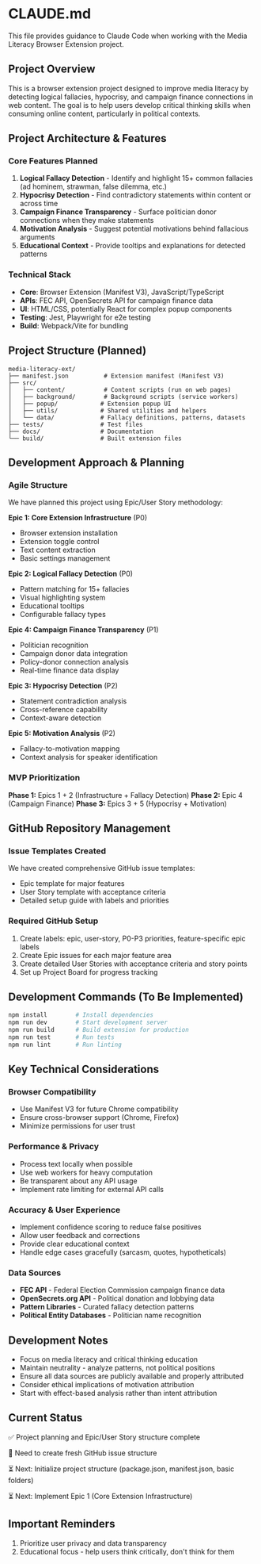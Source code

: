 # CLAUDE.md

This file provides guidance to Claude Code when working with the Media Literacy Browser Extension project.

## Project Overview

This is a browser extension project designed to improve media literacy by detecting logical fallacies, hypocrisy, and campaign finance connections in web content. The goal is to help users develop critical thinking skills when consuming online content, particularly in political contexts.

## Project Architecture & Features

### Core Features Planned

1. **Logical Fallacy Detection** - Identify and highlight 15+ common fallacies (ad hominem, strawman, false dilemma, etc.)
2. **Hypocrisy Detection** - Find contradictory statements within content or across time
3. **Campaign Finance Transparency** - Surface politician donor connections when they make statements
4. **Motivation Analysis** - Suggest potential motivations behind fallacious arguments
5. **Educational Context** - Provide tooltips and explanations for detected patterns

### Technical Stack

- **Core**: Browser Extension (Manifest V3), JavaScript/TypeScript
- **APIs**: FEC API, OpenSecrets API for campaign finance data
- **UI**: HTML/CSS, potentially React for complex popup components
- **Testing**: Jest, Playwright for e2e testing
- **Build**: Webpack/Vite for bundling

## Project Structure (Planned)

```
media-literacy-ext/
├── manifest.json          # Extension manifest (Manifest V3)
├── src/
│   ├── content/           # Content scripts (run on web pages)
│   ├── background/        # Background scripts (service workers)
│   ├── popup/            # Extension popup UI
│   ├── utils/            # Shared utilities and helpers
│   └── data/             # Fallacy definitions, patterns, datasets
├── tests/                # Test files
├── docs/                 # Documentation
└── build/                # Built extension files
```

## Development Approach & Planning

### Agile Structure

We have planned this project using Epic/User Story methodology:

**Epic 1: Core Extension Infrastructure** (P0)

- Browser extension installation
- Extension toggle control
- Text content extraction
- Basic settings management

**Epic 2: Logical Fallacy Detection** (P0)

- Pattern matching for 15+ fallacies
- Visual highlighting system
- Educational tooltips
- Configurable fallacy types

**Epic 4: Campaign Finance Transparency** (P1)

- Politician recognition
- Campaign donor data integration
- Policy-donor connection analysis
- Real-time finance data display

**Epic 3: Hypocrisy Detection** (P2)

- Statement contradiction analysis
- Cross-reference capability
- Context-aware detection

**Epic 5: Motivation Analysis** (P2)

- Fallacy-to-motivation mapping
- Context analysis for speaker identification

### MVP Prioritization

**Phase 1:** Epics 1 + 2 (Infrastructure + Fallacy Detection)
**Phase 2:** Epic 4 (Campaign Finance)
**Phase 3:** Epics 3 + 5 (Hypocrisy + Motivation)

## GitHub Repository Management

### Issue Templates Created

We have created comprehensive GitHub issue templates:

- Epic template for major features
- User Story template with acceptance criteria
- Detailed setup guide with labels and priorities

### Required GitHub Setup

1. Create labels: epic, user-story, P0-P3 priorities, feature-specific epic labels
2. Create Epic issues for each major feature area
3. Create detailed User Stories with acceptance criteria and story points
4. Set up Project Board for progress tracking

## Development Commands (To Be Implemented)

```bash
npm install        # Install dependencies
npm run dev        # Start development server
npm run build      # Build extension for production
npm run test       # Run tests
npm run lint       # Run linting
```

## Key Technical Considerations

### Browser Compatibility

- Use Manifest V3 for future Chrome compatibility
- Ensure cross-browser support (Chrome, Firefox)
- Minimize permissions for user trust

### Performance & Privacy

- Process text locally when possible
- Use web workers for heavy computation
- Be transparent about any API usage
- Implement rate limiting for external API calls

### Accuracy & User Experience

- Implement confidence scoring to reduce false positives
- Allow user feedback and corrections
- Provide clear educational context
- Handle edge cases gracefully (sarcasm, quotes, hypotheticals)

### Data Sources

- **FEC API** - Federal Election Commission campaign finance data
- **OpenSecrets.org API** - Political donation and lobbying data
- **Pattern Libraries** - Curated fallacy detection patterns
- **Political Entity Databases** - Politician name recognition

## Development Notes

- Focus on media literacy and critical thinking education
- Maintain neutrality - analyze patterns, not political positions
- Ensure all data sources are publicly available and properly attributed
- Consider ethical implications of motivation attribution
- Start with effect-based analysis rather than intent attribution

## Current Status

✅ Project planning and Epic/User Story structure complete

🚧 Need to create fresh GitHub issue structure

⏳ Next: Initialize project structure (package.json, manifest.json, basic folders)

⏳ Next: Implement Epic 1 (Core Extension Infrastructure)

## Important Reminders

1. Prioritize user privacy and data transparency
2. Educational focus - help users think critically, don't think for them
